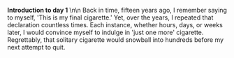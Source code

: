 **Introduction to day 1** \n\n Back in time, fifteen years ago, I remember saying to myself, 'This is my final cigarette.' Yet, over the years, I repeated that declaration countless times. Each instance, whether hours, days, or weeks later, I would convince myself to indulge in 'just one more' cigarette. Regrettably, that solitary cigarette would snowball into hundreds before my next attempt to quit.
